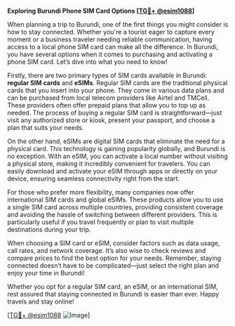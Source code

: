 **Exploring Burundi Phone SIM Card Options [[TG💪+ @esim1088](https://t.me/s/esim1088)]**

When planning a trip to Burundi, one of the first things you might consider is how to stay connected. Whether you're a tourist eager to capture every moment or a business traveler needing reliable communication, having access to a local phone SIM card can make all the difference. In Burundi, you have several options when it comes to purchasing and activating a phone SIM card. Let’s dive into what you need to know!

Firstly, there are two primary types of SIM cards available in Burundi: **regular SIM cards** and **eSIMs**. Regular SIM cards are the traditional physical cards that you insert into your phone. They come in various data plans and can be purchased from local telecom providers like Airtel and TMCell. These providers often offer prepaid plans that allow you to top up as needed. The process of buying a regular SIM card is straightforward—just visit any authorized store or kiosk, present your passport, and choose a plan that suits your needs.

On the other hand, eSIMs are digital SIM cards that eliminate the need for a physical card. This technology is gaining popularity globally, and Burundi is no exception. With an eSIM, you can activate a local number without visiting a physical store, making it incredibly convenient for travelers. You can easily download and activate your eSIM through apps or directly on your device, ensuring seamless connectivity right from the start.

For those who prefer more flexibility, many companies now offer international SIM cards and global eSIMs. These products allow you to use a single SIM card across multiple countries, providing consistent coverage and avoiding the hassle of switching between different providers. This is particularly useful if you travel frequently or plan to visit multiple destinations during your trip.

When choosing a SIM card or eSIM, consider factors such as data usage, call rates, and network coverage. It’s also wise to check reviews and compare prices to find the best option for your needs. Remember, staying connected doesn’t have to be complicated—just select the right plan and enjoy your time in Burundi!

Whether you opt for a regular SIM card, an eSIM, or an international SIM, rest assured that staying connected in Burundi is easier than ever. Happy travels and stay online! 

[[TG💪+ @esim1088](https://t.me/s/esim1088) ![Image](https://i.postimg.cc/Y0z9fWf4/image.png)]